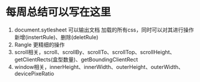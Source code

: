 # 每周总结可以写在这里
1. document.sytlesheet 可以输出文档 加载的所有css，同时可以对其进行操作新增(instertRule)、删除(deletRule)
2. Rangle 更精细的操作
3. scroll相关，scroll、scrollBy、scrollTo、scrollTop、scrollHeight、getClientRects(盒型数量)、getBoundingClientRect
4. window相关，innerHeight、innerWidth、outerHeight、outerWidth、devicePixeRatio
